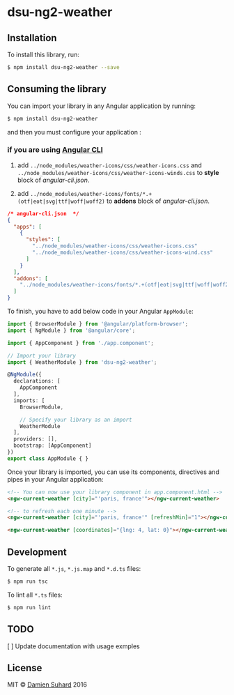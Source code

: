 dsu-ng2-weather
===============

Installation
------------

To install this library, run:

```bash
$ npm install dsu-ng2-weather --save
```

Consuming the library
---------------------

You can import your library in any Angular application by running:

```bash
$ npm install dsu-ng2-weather
```

and then you must configure your application :

### if you are using [Angular CLI](https://github.com/angular/angular-cli)

1.	add `../node_modules/weather-icons/css/weather-icons.css` and `../node_modules/weather-icons/css/weather-icons-winds.css` to **style** block of *angular-cli.json*.

2.	add `../node_modules/weather-icons/fonts/*.+(otf|eot|svg|ttf|woff|woff2)` to **addons** block of *angular-cli.json*.

```json
/* angular-cli.json  */
{
  "apps": [
    {
      "styles": [
        "../node_modules/weather-icons/css/weather-icons.css"
        "../node_modules/weather-icons/css/weather-icons-wind.css"
      ]
    }
  ],
  "addons": [
    "../node_modules/weather-icons/fonts/*.+(otf|eot|svg|ttf|woff|woff2)"
  ]
}
```

To finish, you have to add below code in your Angular `AppModule`:

```typescript
import { BrowserModule } from '@angular/platform-browser';
import { NgModule } from '@angular/core';

import { AppComponent } from './app.component';

// Import your library
import { WeatherModule } from 'dsu-ng2-weather';

@NgModule({
  declarations: [
    AppComponent
  ],
  imports: [
    BrowserModule,

    // Specify your library as an import
    WeatherModule
  ],
  providers: [],
  bootstrap: [AppComponent]
})
export class AppModule { }
```

Once your library is imported, you can use its components, directives and pipes in your Angular application:

```html
<!-- You can now use your library component in app.component.html -->
<ngw-current-weather [city]="'paris, france'"></ngw-current-weather>

<!-- to refresh each one minute -->
<ngw-current-weather [city]="'paris, france'" [refreshMin]="1"></ngw-current-weather>

<ngw-current-weather [coordinates]="{lng: 4, lat: 0}"></ngw-current-weather>
```

Development
-----------

To generate all `*.js`, `*.js.map` and `*.d.ts` files:

```bash
$ npm run tsc
```

To lint all `*.ts` files:

```bash
$ npm run lint
```

TODO
----

[ ] Update documentation with usage exmples

License
-------

MIT © [Damien Suhard](ptitdam2001@gmail.com) 2016
